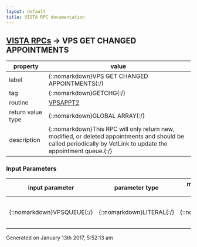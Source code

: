 ```yaml
---
layout: default
title: VISTA RPC documentation
---
```




## [VISTA RPCs](TableOfContent.md) &#8594; VPS GET CHANGED APPOINTMENTS 

 property | value 
--- | --- 
 label | {::nomarkdown}VPS GET CHANGED APPOINTMENTS{:/}
 tag | {::nomarkdown}GETCHG{:/}
 routine | [VPSAPPT2](http://code.osehra.org/dox/Routine_VPSAPPT2_source.html)
 return value type | {::nomarkdown}GLOBAL ARRAY{:/}
 description | {::nomarkdown}This RPC will only return new, modified, or deleted appointments and should be called periodically by VetLink to update the appointment queue.{:/}

### Input Parameters

| input parameter | parameter type | maximum data length | required | description | 
| --- | --- | --- | --- | --- | 
| {::nomarkdown}VPSQUEUE{:/} | {::nomarkdown}LITERAL{:/} | {::nomarkdown}3{:/} | {::nomarkdown}true{:/} | {::nomarkdown}Unique Queue ID representing Vecna Appointment Queue.{:/} | 




 Generated on January 13th 2017, 5:52:13 am